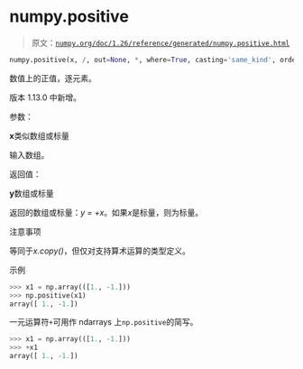# numpy.positive

> 原文：[`numpy.org/doc/1.26/reference/generated/numpy.positive.html`](https://numpy.org/doc/1.26/reference/generated/numpy.positive.html)

```py
numpy.positive(x, /, out=None, *, where=True, casting='same_kind', order='K', dtype=None, subok=True[, signature, extobj]) = <ufunc 'positive'>
```

数值上的正值，逐元素。

版本 1.13.0 中新增。

参数：

**x**类似数组或标量

输入数组。

返回值：

**y**数组或标量

返回的数组或标量：*y = +x*。如果*x*是标量，则为标量。

注意事项

等同于*x.copy()*，但仅对支持算术运算的类型定义。

示例

```py
>>> x1 = np.array(([1., -1.]))
>>> np.positive(x1)
array([ 1., -1.]) 
```

一元运算符`+`可用作 ndarrays 上`np.positive`的简写。

```py
>>> x1 = np.array(([1., -1.]))
>>> +x1
array([ 1., -1.]) 
```
